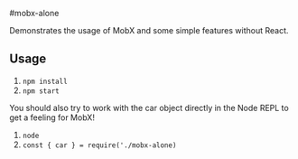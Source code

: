 #mobx-alone

Demonstrates the usage of MobX and some simple features without React.

## Usage

1. `npm install`
2. `npm start`

You should also try to work with the car object directly in the Node REPL to get a feeling for MobX!

1. `node`
2. `const { car } = require('./mobx-alone)`
